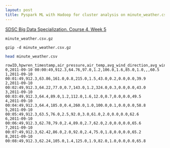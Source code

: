```yaml
---
layout: post
title: Pyspark ML with Hadoop for cluster analysis on minute_weather.csv
---
```


[SDSC Big Data Specialization. Course 4. Week 5](https://www.coursera.org/learn/big-data-machine-learning/home/week/5)

`minute_weather.csv.gz`

`gzip -d minute_weather.csv.gz`

```bash
head minute_weather.csv
```

```csv
rowID,hpwren_timestamp,air_pressure,air_temp,avg_wind_direction,avg_wind_speed,max_wind_direction,max_wind_speed,min_wind_direction,min_wind_speed,rain_accumulation,rain_duration,relative_humidity
0,2011-09-10 00:00:49,912.3,64.76,97.0,1.2,106.0,1.6,85.0,1.0,,,60.5
1,2011-09-10 00:01:49,912.3,63.86,161.0,0.8,215.0,1.5,43.0,0.2,0.0,0.0,39.9
2,2011-09-10 00:02:49,912.3,64.22,77.0,0.7,143.0,1.2,324.0,0.3,0.0,0.0,43.0
3,2011-09-10 00:03:49,912.3,64.4,89.0,1.2,112.0,1.6,12.0,0.7,0.0,0.0,49.5
4,2011-09-10 00:04:49,912.3,64.4,185.0,0.4,260.0,1.0,100.0,0.1,0.0,0.0,58.8
5,2011-09-10 00:05:49,912.3,63.5,76.0,2.5,92.0,3.0,61.0,2.0,0.0,0.0,62.6
6,2011-09-10 00:06:49,912.3,62.78,79.0,2.4,89.0,2.7,62.0,2.0,0.0,0.0,65.6
7,2011-09-10 00:07:49,912.3,62.42,86.0,2.0,92.0,2.4,75.0,1.8,0.0,0.0,65.2
8,2011-09-10 00:08:49,912.3,62.24,105.0,1.4,125.0,1.9,82.0,1.0,0.0,0.0,65.8
```
